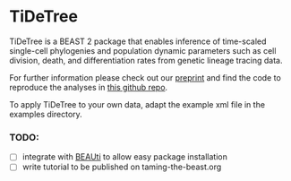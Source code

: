 TiDeTree
========

TiDeTree is a BEAST 2 package that enables inference of time-scaled single-cell phylogenies and population dynamic parameters such as cell division, death, and differentiation rates from genetic lineage tracing data.

For further information please check out our [preprint](https://doi.org/10.1101/2022.02.14.480422) and find the code to reproduce the analyses in [this github repo](https://github.com/seidels/tidetree-material).


To apply TiDeTree to your own data, adapt the example xml file in the examples directory.


### TODO:
- [ ] integrate with [BEAUti](https://www.beast2.org/beauti/) to allow easy package installation
- [ ] write tutorial to be published on taming-the-beast.org 
